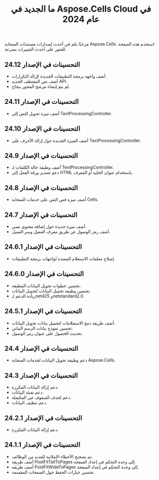 ﻿---
title: ما الجديد في Aspose.Cells Cloud في عام 2024
second_title: Documen
linktitle: ما الجديد في 202
type: docs
weight: 20
url: /ar/new-features/2024/
keywords: What's new in aspose cells cloud. Microsoft Office Excel, Open Office Spreadsheet, CSV, PDF
description: تصف هذه الصفحة الميزات السحابية الجديدة الأكثر إثارة للاهتمام Aspose.Cells التي تم تقديمها في الإصدارات الأخيرة
kwords: Excel، Office Cloud، REST API، جدول بيانات، PDF، CSV، Json، Markdown، ما الجديد في Aspose.Cells Cloud
---
مرحبًا بكم في أحدث إصدارات مستندات السحابة Aspose.Cells. استخدم هذه الصفحة للعثور على أحدث التغييرات بسرعة.

## التحسينات في الإصدار 24.12

- أضف واجهة برمجة التطبيقات الجديدة لإزالة التكرارات.
- أضف نص المقتطف الجديد API.
- لم يتم إنشاء مرشح المحور بنجاح.

## التحسينات في الإصدار 24.11

- أضف ميزة تحويل النص إلى TextProcessingController.

## التحسينات في الإصدار 24.10

- أضف الميزة الجديدة حول إزالة الأحرف على TextProcessingController.

## التحسينات في الإصدار 24.9

- أضف وظيفة حالة الكلمات لـ TextProcessingController.
- دعم تصدير ورقة العمل إلى HTML باستخدام عنوان الخلية أو المعرف.

## التحسينات في الإصدار 24.8

- أضف ميزة قص النص على خدمات السحابة Cells.

## التحسينات في الإصدار 24.7

- أضف ميزة جديدة حول إضافة محتوى نصي.
- أضف رمز الوصول عن طريق معرف العميل وسر العميل.

## التحسينات في الإصدار 24.6.1

- إصلاح معلمات الاستعلام الممتدة لواجهات برمجة التطبيقات.

## التحسينات في الإصدار 24.6.0

- تحسين خطوات تحويل البيانات المطبقة.
- تحسين وظيفة تحميل البيانات لتحويل البيانات.
- زيادة الدعم لـnet425 وnetstandard2.0.

## التحسينات في الإصدار 24.5.1

- أضف طريقة دمج الاستعلامات لتحميل بيانات تحويل البيانات.
- تحسين نموذج بيانات الرسم البياني.
- تحديث الحصول على عنوان رمز الوصول.

## التحسينات في الإصدار 24.4

- دعم وظيفة تحويل البيانات لخدمات السحابة Aspose.Cells.

## التحسينات في الإصدار 24.3

- دعم إزالة البيانات المكررة.
- دعم تعبئة البيانات.
- دعم لحذف الصفوف غير المكتملة.
- دعم تنظيف البيانات.

## التحسينات في الإصدار 24.2.1

- دعم إزالة البيانات المكررة.

## التحسينات في الإصدار 24.1.1

- تم تصحيح الأخطاء الإملائية للعديد من الوظائف.
- أضف طريقة PostFitTallToPages إلى وحدة التحكم في إعداد الصفحة.
- أضف طريقة PostFitWideToPages إلى وحدة التحكم في إعداد الصفحة.
- تحسين خيارات الحفظ حول الصفحات المقسمة.
